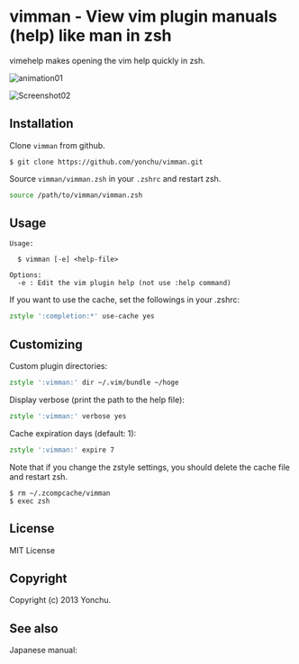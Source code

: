 vimman - View vim plugin manuals (help) like man in zsh
==========================

vimehelp makes opening the vim help quickly in zsh.

![animation01](https://raw.github.com/yonchu/vimman/master/img/animation01.gif)

![Screenshot02](https://raw.github.com/yonchu/vimman/master/img/screenshot02.png)


## Installation

Clone `vimman` from github.

```console
$ git clone https://github.com/yonchu/vimman.git
```

Source `vimman/vimman.zsh` in your `.zshrc` and restart zsh.

```zsh
source /path/to/vimman/vimman.zsh
```

## Usage

```
Usage:

  $ vimman [-e] <help-file>

Options:
  -e : Edit the vim plugin help (not use :help command)
```

If you want to use the cache, set the followings in your .zshrc:

```zsh
zstyle ':completion:*' use-cache yes
```

## Customizing

Custom plugin directories:

```zsh
zstyle ':vimman:' dir ~/.vim/bundle ~/hoge
```

Display verbose (print the path to the help file):

```zsh
zstyle ':vimman:' verbose yes
```

Cache expiration days (default: 1):

```zsh
zstyle ':vimman:' expire 7
```

Note that if you change the zstyle settings,
you should delete the cache file and restart zsh.

```console
$ rm ~/.zcompcache/vimman
$ exec zsh
```

## License

MIT License

## Copyright

Copyright (c) 2013 Yonchu.

## See also

Japanese manual:

